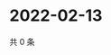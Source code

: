 # 2022-02-13

共 0 条

<!-- BEGIN WEIBO -->
<!-- 最后更新时间 Sun Feb 13 2022 12:14:06 GMT+0800 (China Standard Time) -->

<!-- END WEIBO -->
